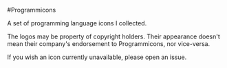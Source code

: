 #ProgrammiconsA set of programming language icons I collected.The logos may be property of copyright holders. Their appearance doesn't mean their company's endorsement to Programmicons, nor vice-versa.If you wish an icon currently unavailable, please open an issue.